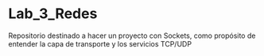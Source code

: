 # Lab_3_Redes
Repositorio destinado a hacer un proyecto con Sockets, como propósito de entender la capa de transporte y los servicios TCP/UDP
